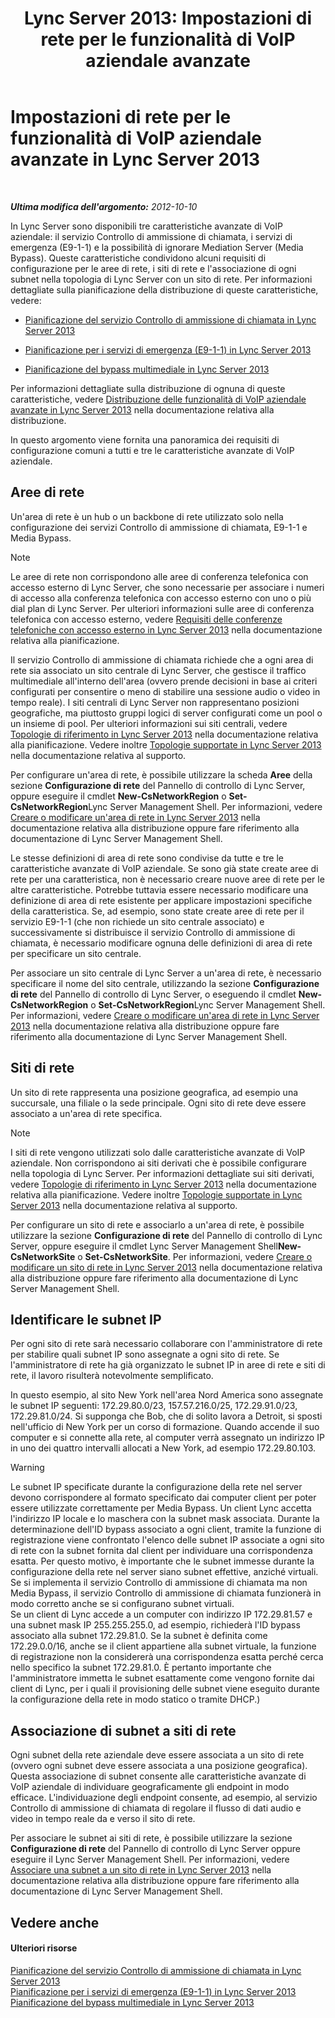﻿---
title: 'Lync Server 2013: Impostazioni di rete per le funzionalità di VoIP aziendale avanzate'
TOCTitle: Impostazioni di rete per le funzionalità di VoIP aziendale avanzate
ms:assetid: 7f6de9e4-c8a4-44e4-8d14-21fe8c45283a
ms:mtpsurl: https://technet.microsoft.com/it-it/library/Gg398637(v=OCS.15)
ms:contentKeyID: 49301122
ms.date: 08/24/2015
mtps_version: v=OCS.15
ms.translationtype: HT
---

# Impostazioni di rete per le funzionalità di VoIP aziendale avanzate in Lync Server 2013

 

_**Ultima modifica dell'argomento:** 2012-10-10_

In Lync Server sono disponibili tre caratteristiche avanzate di VoIP aziendale: il servizio Controllo di ammissione di chiamata, i servizi di emergenza (E9-1-1) e la possibilità di ignorare Mediation Server (Media Bypass). Queste caratteristiche condividono alcuni requisiti di configurazione per le aree di rete, i siti di rete e l'associazione di ogni subnet nella topologia di Lync Server con un sito di rete. Per informazioni dettagliate sulla pianificazione della distribuzione di queste caratteristiche, vedere:

  - [Pianificazione del servizio Controllo di ammissione di chiamata in Lync Server 2013](lync-server-2013-planning-for-call-admission-control.md)

  - [Pianificazione per i servizi di emergenza (E9-1-1) in Lync Server 2013](lync-server-2013-planning-for-emergency-services-e9-1-1.md)

  - [Pianificazione del bypass multimediale in Lync Server 2013](lync-server-2013-planning-for-media-bypass.md)

Per informazioni dettagliate sulla distribuzione di ognuna di queste caratteristiche, vedere [Distribuzione delle funzionalità di VoIP aziendale avanzate in Lync Server 2013](lync-server-2013-deploying-advanced-enterprise-voice-features.md) nella documentazione relativa alla distribuzione.

In questo argomento viene fornita una panoramica dei requisiti di configurazione comuni a tutti e tre le caratteristiche avanzate di VoIP aziendale.

## Aree di rete

Un'area di rete è un hub o un backbone di rete utilizzato solo nella configurazione dei servizi Controllo di ammissione di chiamata, E9-1-1 e Media Bypass.


> [!NOTE]
> Le aree di rete non corrispondono alle aree di conferenza telefonica con accesso esterno di Lync Server, che sono necessarie per associare i numeri di accesso alla conferenza telefonica con accesso esterno con uno o più dial plan di Lync Server. Per ulteriori informazioni sulle aree di conferenza telefonica con accesso esterno, vedere <A href="lync-server-2013-dial-in-conferencing-requirements.md">Requisiti delle conferenze telefoniche con accesso esterno in Lync Server 2013</A> nella documentazione relativa alla pianificazione.



Il servizio Controllo di ammissione di chiamata richiede che a ogni area di rete sia associato un sito centrale di Lync Server, che gestisce il traffico multimediale all'interno dell'area (ovvero prende decisioni in base ai criteri configurati per consentire o meno di stabilire una sessione audio o video in tempo reale). I siti centrali di Lync Server non rappresentano posizioni geografiche, ma piuttosto gruppi logici di server configurati come un pool o un insieme di pool. Per ulteriori informazioni sui siti centrali, vedere [Topologie di riferimento in Lync Server 2013](lync-server-2013-reference-topologies.md) nella documentazione relativa alla pianificazione. Vedere inoltre [Topologie supportate in Lync Server 2013](lync-server-2013-supported-topologies.md) nella documentazione relativa al supporto.

Per configurare un'area di rete, è possibile utilizzare la scheda **Aree** della sezione **Configurazione di rete** del Pannello di controllo di Lync Server, oppure eseguire il cmdlet **New-CsNetworkRegion** o **Set-CsNetworkRegion**Lync Server Management Shell. Per informazioni, vedere [Creare o modificare un'area di rete in Lync Server 2013](lync-server-2013-create-or-modify-a-network-region.md) nella documentazione relativa alla distribuzione oppure fare riferimento alla documentazione di Lync Server Management Shell.

Le stesse definizioni di area di rete sono condivise da tutte e tre le caratteristiche avanzate di VoIP aziendale. Se sono già state create aree di rete per una caratteristica, non è necessario creare nuove aree di rete per le altre caratteristiche. Potrebbe tuttavia essere necessario modificare una definizione di area di rete esistente per applicare impostazioni specifiche della caratteristica. Se, ad esempio, sono state create aree di rete per il servizio E9-1-1 (che non richiede un sito centrale associato) e successivamente si distribuisce il servizio Controllo di ammissione di chiamata, è necessario modificare ognuna delle definizioni di area di rete per specificare un sito centrale.

Per associare un sito centrale di Lync Server a un'area di rete, è necessario specificare il nome del sito centrale, utilizzando la sezione **Configurazione di rete** del Pannello di controllo di Lync Server, o eseguendo il cmdlet **New-CsNetworkRegion** o **Set-CsNetworkRegion**Lync Server Management Shell. Per informazioni, vedere [Creare o modificare un'area di rete in Lync Server 2013](lync-server-2013-create-or-modify-a-network-region.md) nella documentazione relativa alla distribuzione oppure fare riferimento alla documentazione di Lync Server Management Shell.

## Siti di rete

Un sito di rete rappresenta una posizione geografica, ad esempio una succursale, una filiale o la sede principale. Ogni sito di rete deve essere associato a un'area di rete specifica.


> [!NOTE]
> I siti di rete vengono utilizzati solo dalle caratteristiche avanzate di VoIP aziendale. Non corrispondono ai siti derivati che è possibile configurare nella topologia di Lync Server. Per informazioni dettagliate sui siti derivati, vedere <A href="lync-server-2013-reference-topologies.md">Topologie di riferimento in Lync Server 2013</A> nella documentazione relativa alla pianificazione. Vedere inoltre <A href="lync-server-2013-supported-topologies.md">Topologie supportate in Lync Server 2013</A> nella documentazione relativa al supporto.



Per configurare un sito di rete e associarlo a un'area di rete, è possibile utilizzare la sezione **Configurazione di rete** del Pannello di controllo di Lync Server, oppure eseguire il cmdlet Lync Server Management Shell**New-CsNetworkSite** o **Set-CsNetworkSite**. Per informazioni, vedere [Creare o modificare un sito di rete in Lync Server 2013](lync-server-2013-create-or-modify-a-network-site.md) nella documentazione relativa alla distribuzione oppure fare riferimento alla documentazione di Lync Server Management Shell.

## Identificare le subnet IP

Per ogni sito di rete sarà necessario collaborare con l'amministratore di rete per stabilire quali subnet IP sono assegnate a ogni sito di rete. Se l'amministratore di rete ha già organizzato le subnet IP in aree di rete e siti di rete, il lavoro risulterà notevolmente semplificato.

In questo esempio, al sito New York nell'area Nord America sono assegnate le subnet IP seguenti: 172.29.80.0/23, 157.57.216.0/25, 172.29.91.0/23, 172.29.81.0/24. Si supponga che Bob, che di solito lavora a Detroit, si sposti nell'ufficio di New York per un corso di formazione. Quando accende il suo computer e si connette alla rete, al computer verrà assegnato un indirizzo IP in uno dei quattro intervalli allocati a New York, ad esempio 172.29.80.103.


> [!WARNING]
> Le subnet IP specificate durante la configurazione della rete nel server devono corrispondere al formato specificato dai computer client per poter essere utilizzate correttamente per Media Bypass. Un client Lync accetta l'indirizzo IP locale e lo maschera con la subnet mask associata. Durante la determinazione dell'ID bypass associato a ogni client, tramite la funzione di registrazione viene confrontato l'elenco delle subnet IP associate a ogni sito di rete con la subnet fornita dal client per individuare una corrispondenza esatta. Per questo motivo, è importante che le subnet immesse durante la configurazione della rete nel server siano subnet effettive, anziché virtuali. Se si implementa il servizio Controllo di ammissione di chiamata ma non Media Bypass, il servizio Controllo di ammissione di chiamata funzionerà in modo corretto anche se si configurano subnet virtuali.<BR>Se un client di Lync accede a un computer con indirizzo IP 172.29.81.57 e una subnet mask IP 255.255.255.0, ad esempio, richiederà l'ID bypass associato alla subnet 172.29.81.0. Se la subnet è definita come 172.29.0.0/16, anche se il client appartiene alla subnet virtuale, la funzione di registrazione non la considererà una corrispondenza esatta perché cerca nello specifico la subnet 172.29.81.0. È pertanto importante che l'amministratore immetta le subnet esattamente come vengono fornite dai client di Lync, per i quali il provisioning delle subnet viene eseguito durante la configurazione della rete in modo statico o tramite DHCP.)



## Associazione di subnet a siti di rete

Ogni subnet della rete aziendale deve essere associata a un sito di rete (ovvero ogni subnet deve essere associata a una posizione geografica). Questa associazione di subnet consente alle caratteristiche avanzate di VoIP aziendale di individuare geograficamente gli endpoint in modo efficace. L'individuazione degli endpoint consente, ad esempio, al servizio Controllo di ammissione di chiamata di regolare il flusso di dati audio e video in tempo reale da e verso il sito di rete.

Per associare le subnet ai siti di rete, è possibile utilizzare la sezione **Configurazione di rete** del Pannello di controllo di Lync Server oppure eseguire il Lync Server Management Shell. Per informazioni, vedere [Associare una subnet a un sito di rete in Lync Server 2013](lync-server-2013-associate-a-subnet-with-a-network-site.md) nella documentazione relativa alla distribuzione oppure fare riferimento alla documentazione di Lync Server Management Shell.

## Vedere anche

#### Ulteriori risorse

[Pianificazione del servizio Controllo di ammissione di chiamata in Lync Server 2013](lync-server-2013-planning-for-call-admission-control.md)  
[Pianificazione per i servizi di emergenza (E9-1-1) in Lync Server 2013](lync-server-2013-planning-for-emergency-services-e9-1-1.md)  
[Pianificazione del bypass multimediale in Lync Server 2013](lync-server-2013-planning-for-media-bypass.md)


